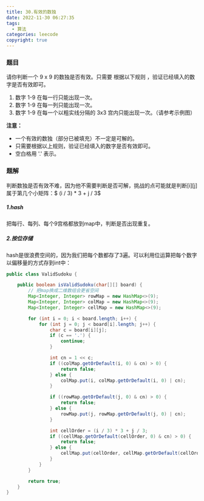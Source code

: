 ```yaml
---
title: 30.有效的数独
date: 2022-11-30 06:27:35
tags:
  - 算法
categories: leecode
copyright: true
---
```


### 题目

请你判断一个 9 x 9 的数独是否有效。只需要 根据以下规则 ，验证已经填入的数字是否有效即可。

1.   数字 1-9 在每一行只能出现一次。
2.   数字 1-9 在每一列只能出现一次。
3.   数字 1-9 在每一个以粗实线分隔的 3x3 宫内只能出现一次。（请参考示例图）

**注意：**

*   一个有效的数独（部分已被填充）不一定是可解的。
*   只需要根据以上规则，验证已经填入的数字是否有效即可。
*   空白格用 '.' 表示。

### 题解

判断数独是否有效不难，因为他不需要判断是否可解，挑战的点可能就是判断[i][j]属于第几个小矩阵：$ (i / 3) * 3 + j / 3$

##### 1.hash

把每行、每列、每个9宫格都放到map中，判断是否出现重复。

##### 2.按位存储

hash是很浪费空间的，因为我们把每个数都存了3遍。可以利用位运算把每个数字以偏移量的方式存到int中：

```java
public class ValidSudoku {

    public boolean isValidSudoku(char[][] board) {
        // 把map换成二维数组会更省空间
        Map<Integer, Integer> rowMap = new HashMap<>(9);
        Map<Integer, Integer> colMap = new HashMap<>(9);
        Map<Integer, Integer> cellMap = new HashMap<>(9);

        for (int i = 0; i < board.length; i++) {
            for (int j = 0; j < board[i].length; j++) {
                char c = board[i][j];
                if (c == '.') {
                    continue;
                }

                int cn = 1 << c;
                if ((colMap.getOrDefault(i, 0) & cn) > 0) {
                    return false;
                } else {
                    colMap.put(i, colMap.getOrDefault(i, 0) | cn);
                }

                if ((rowMap.getOrDefault(j, 0) & cn) > 0) {
                    return false;
                } else {
                    rowMap.put(j, rowMap.getOrDefault(j, 0) | cn);
                }

                int cellOrder = (i / 3) * 3 + j / 3;
                if ((cellMap.getOrDefault(cellOrder, 0) & cn) > 0) {
                    return false;
                } else {
                    cellMap.put(cellOrder, cellMap.getOrDefault(cellOrder, 0) | cn);
                }
            }
        }

        return true;
    }
}
```